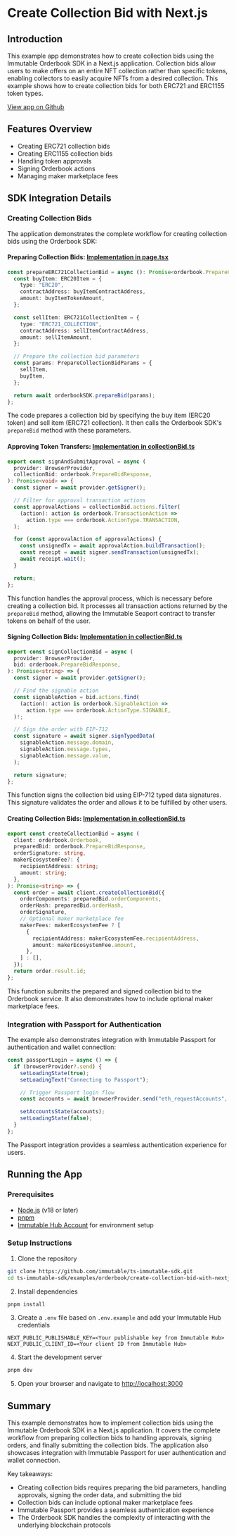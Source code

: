 # Create Collection Bid with Next.js

## Introduction
This example app demonstrates how to create collection bids using the Immutable Orderbook SDK in a Next.js application. Collection bids allow users to make offers on an entire NFT collection rather than specific tokens, enabling collectors to easily acquire NFTs from a desired collection. This example shows how to create collection bids for both ERC721 and ERC1155 token types.

[View app on Github](https://github.com/immutable/ts-immutable-sdk/tree/main/examples/orderbook/create-collection-bid-with-nextjs)

## Features Overview
- Creating ERC721 collection bids
- Creating ERC1155 collection bids
- Handling token approvals
- Signing Orderbook actions
- Managing maker marketplace fees

## SDK Integration Details

### Creating Collection Bids
The application demonstrates the complete workflow for creating collection bids using the Orderbook SDK:

#### **Preparing Collection Bids**: [Implementation in page.tsx](https://github.com/immutable/ts-immutable-sdk/tree/main/examples/orderbook/create-collection-bid-with-nextjs/src/app/create-collection-bid-with-erc721/page.tsx)
```typescript
const prepareERC721CollectionBid = async (): Promise<orderbook.PrepareCollectionBidResponse> => {
  const buyItem: ERC20Item = {
    type: "ERC20",
    contractAddress: buyItemContractAddress,
    amount: buyItemTokenAmount,
  };

  const sellItem: ERC721CollectionItem = {
    type: "ERC721_COLLECTION",
    contractAddress: sellItemContractAddress,
    amount: sellItemAmount,
  };

  // Prepare the collection bid parameters
  const params: PrepareCollectionBidParams = {
    sellItem,
    buyItem,
  };

  return await orderbookSDK.prepareBid(params);
};
```

The code prepares a collection bid by specifying the buy item (ERC20 token) and sell item (ERC721 collection). It then calls the Orderbook SDK's `prepareBid` method with these parameters.

#### **Approving Token Transfers**: [Implementation in collectionBid.ts](https://github.com/immutable/ts-immutable-sdk/tree/main/examples/orderbook/create-collection-bid-with-nextjs/src/app/utils/collectionBid.ts)
```typescript
export const signAndSubmitApproval = async (
  provider: BrowserProvider,
  collectionBid: orderbook.PrepareBidResponse,
): Promise<void> => {
  const signer = await provider.getSigner();

  // Filter for approval transaction actions
  const approvalActions = collectionBid.actions.filter(
    (action): action is orderbook.TransactionAction =>
      action.type === orderbook.ActionType.TRANSACTION,
  );

  for (const approvalAction of approvalActions) {
    const unsignedTx = await approvalAction.buildTransaction();
    const receipt = await signer.sendTransaction(unsignedTx);
    await receipt.wait();
  }

  return;
};
```

This function handles the approval process, which is necessary before creating a collection bid. It processes all transaction actions returned by the `prepareBid` method, allowing the Immutable Seaport contract to transfer tokens on behalf of the user.

#### **Signing Collection Bids**: [Implementation in collectionBid.ts](https://github.com/immutable/ts-immutable-sdk/tree/main/examples/orderbook/create-collection-bid-with-nextjs/src/app/utils/collectionBid.ts)
```typescript
export const signCollectionBid = async (
  provider: BrowserProvider,
  bid: orderbook.PrepareBidResponse,
): Promise<string> => {
  const signer = await provider.getSigner();

  // Find the signable action
  const signableAction = bid.actions.find(
    (action): action is orderbook.SignableAction =>
      action.type === orderbook.ActionType.SIGNABLE,
  )!;

  // Sign the order with EIP-712
  const signature = await signer.signTypedData(
    signableAction.message.domain,
    signableAction.message.types,
    signableAction.message.value,
  );

  return signature;
};
```

This function signs the collection bid using EIP-712 typed data signatures. This signature validates the order and allows it to be fulfilled by other users.

#### **Creating Collection Bids**: [Implementation in collectionBid.ts](https://github.com/immutable/ts-immutable-sdk/tree/main/examples/orderbook/create-collection-bid-with-nextjs/src/app/utils/collectionBid.ts)
```typescript
export const createCollectionBid = async (
  client: orderbook.Orderbook,
  preparedBid: orderbook.PrepareBidResponse,
  orderSignature: string,
  makerEcosystemFee?: {
    recipientAddress: string;
    amount: string;
  },
): Promise<string> => {
  const order = await client.createCollectionBid({
    orderComponents: preparedBid.orderComponents,
    orderHash: preparedBid.orderHash,
    orderSignature,
    // Optional maker marketplace fee
    makerFees: makerEcosystemFee ? [
      {
        recipientAddress: makerEcosystemFee.recipientAddress,
        amount: makerEcosystemFee.amount,
      },
    ] : [],
  });
  return order.result.id;
};
```

This function submits the prepared and signed collection bid to the Orderbook service. It also demonstrates how to include optional maker marketplace fees.

### Integration with Passport for Authentication
The example also demonstrates integration with Immutable Passport for authentication and wallet connection:

```typescript
const passportLogin = async () => {
  if (browserProvider?.send) {
    setLoadingState(true);
    setLoadingText("Connecting to Passport");

    // Trigger Passport login flow
    const accounts = await browserProvider.send("eth_requestAccounts", []);

    setAccountsState(accounts);
    setLoadingState(false);
  }
};
```

The Passport integration provides a seamless authentication experience for users.

## Running the App

### Prerequisites
- [Node.js](https://nodejs.org/) (v18 or later)
- [pnpm](https://pnpm.io/installation)
- [Immutable Hub Account](https://hub.immutable.com/) for environment setup

### Setup Instructions
1. Clone the repository
```bash
git clone https://github.com/immutable/ts-immutable-sdk.git
cd ts-immutable-sdk/examples/orderbook/create-collection-bid-with-nextjs
```

2. Install dependencies
```bash
pnpm install
```

3. Create a `.env` file based on `.env.example` and add your Immutable Hub credentials
```
NEXT_PUBLIC_PUBLISHABLE_KEY=<Your publishable key from Immutable Hub>
NEXT_PUBLIC_CLIENT_ID=<Your client ID from Immutable Hub>
```

4. Start the development server
```bash
pnpm dev
```

5. Open your browser and navigate to [http://localhost:3000](http://localhost:3000)

## Summary
This example demonstrates how to implement collection bids using the Immutable Orderbook SDK in a Next.js application. It covers the complete workflow from preparing collection bids to handling approvals, signing orders, and finally submitting the collection bids. The application also showcases integration with Immutable Passport for user authentication and wallet connection.

Key takeaways:
- Creating collection bids requires preparing the bid parameters, handling approvals, signing the order data, and submitting the bid
- Collection bids can include optional maker marketplace fees
- Immutable Passport provides a seamless authentication experience
- The Orderbook SDK handles the complexity of interacting with the underlying blockchain protocols 